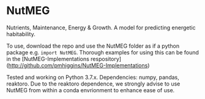 # NutMEG
Nutrients, Maintenance, Energy &amp; Growth.  A model for predicting energetic habitability.

To use, download the repo and use the NutMEG folder as if a python package e.g. `import NutMEG`. Thorough examples for using this can be found in the [NutMEG-Implementations respository] (http://github.com/pmhiggins/NutMEG-Implementations)

Tested and working on Python 3.7.x. Dependencies: numpy, pandas, reaktoro. Due to the reaktoro dependence, we strongly advise to use NutMEG from within a conda envrionment to enhance ease of use.
